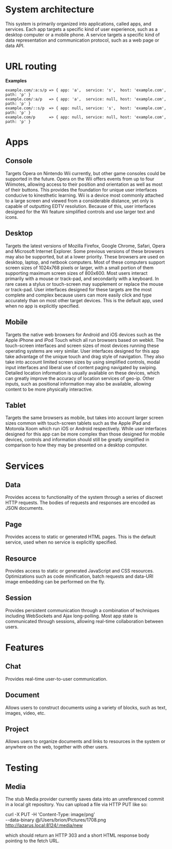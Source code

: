# System architecture

This system is primarily organized into applications, called apps, and services. Each app targets a specific kind of user experience, such as a desktop computer or a mobile phone. A service targets a specific kind of data representation and communication protocol, such as a web page or data API.

# URL routing

**Examples**

	example.com/:a:s/p => { app: 'a',  service: 's',  host: 'example.com', path: 'p' }
	example.com/:a/p   => { app: 'a',  service: null, host: 'example.com', path: 'p' }
	example.com/::s/p  => { app: null, service: 's',  host: 'example.com', path: 'p' }
	example.com/p      => { app: null, service: null, host: 'example.com', path: 'p' }

# Apps

## Console

Targets Opera on Nintendo Wii currently, but other game consoles could be supported in the future. Opera on the Wii offers events from up to four Wiimotes, allowing access to their position and orientation as well as most of their buttons. This provides the foundation for unique user interfaces conducive to kinesthetic learning. Wii is a device most commonly attached to a large
screen and viewed from a considerable distance, yet only is capable of outputting EDTV resolution. Because of this, user interfaces designed for the Wii feature simplified controls and use larger text and icons.

## Desktop

Targets the latest versions of Mozilla Firefox, Google Chrome, Safari, Opera and Microsoft Internet Explorer. Some previous versions of these browsers may also be supported, but at a lower priority. These browsers are used on desktop, laptop, and netbook computers. Most of these computers support screen sizes of 1024x768 pixels or larger, with a small portion of them supporting maximum screen sizes of 800x600. Most users interact primarily with a mouse or track-pad, and secondarily with a keyboard. In rare cases a stylus or touch-screen may supplement or replace the mouse or track-pad. User interfaces designed for these targets are the most complete and complex because users can more easily click and type accurately than on most other target devices. This is the default app, used when no app is explicitly specified.

## Mobile

Targets the native web browsers for Android and iOS devices such as the Apple iPhone and iPod Touch which all run browsers based on webkit. The touch-screen interfaces and screen sizes of most devices running these operating systems are very similar. User interfaces designed for this app take advantage of the unique touch and drag style of navigation. They also take into account limited screen sizes by using simplified controls, modal input interfaces and liberal use of content paging navigated by swiping. Detailed location information is usually available on these devices, which can greatly improve the accuracy of location services of geo-ip. Other inputs, such as positional information may also be available, allowing content to be more physically interactive.

## Tablet

Targets the same browsers as mobile, but takes into account larger screen sizes common with touch-screen tablets such as the Apple iPad and Motorola Xoom which run iOS or Android respectively. While user interfaces designed for this app can be more complex than those designed for mobile devices, controls and information should still be greatly simplified in comparison to how they may be presented on a desktop computer.

# Services

## Data

Provides access to functionality of the system through a series of discreet HTTP requests. The bodies of requests and responses are encoded as JSON documents.

## Page

Provides access to static or generated HTML pages. This is the default service, used when no service is explicitly specified.

## Resource

Provides access to static or generated JavaScript and CSS resources. Optimizations such as code minification, batch requests and data-URI image embedding can be performed on the fly.

## Session

Provides persistent communication through a combination of techniques including WebSockets and Ajax long-polling. Most app state is communicated through sessions, allowing real-time collaboration between users.

# Features

## Chat

Provides real-time user-to-user communication.

## Document

Allows users to construct documents using a variety of blocks, such as text, images, video, etc.

## Project

Allows users to organize documents and links to resources in the system or anywhere on the web, together with other users.

# Testing

## Media

The stub Media provider currently saves data into an unreferenced commit in a local git repository.
You can upload a file via HTTP PUT like so:

  curl -X PUT -H 'Content-Type: image/png' \
    --data-binary @/Users/brion/Pictures/1708.png \
    http://lazarus.local:8124/:media/new

which should return an HTTP 303 and a short HTML response body pointing to the fetch URL.

